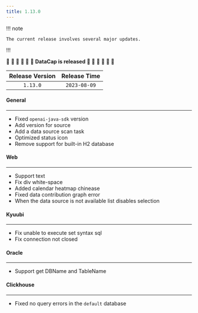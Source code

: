 ```yaml
---
title: 1.13.0
---
```


!!! note

    The current release involves several major updates.

!!!

:tada: :tada: :tada: :tada: :tada: :tada: **DataCap is released** :tada: :tada: :tada: :tada: :tada: :tada:

| Release Version | Release Time |
|:---------------:|:------------:|
|    `1.13.0`     | `2023-08-09` |

#### General

---

- Fixed `openai-java-sdk` version
- Add version for source
- Add a data source scan task
- Optimized status icon
- Remove support for built-in H2 database

#### Web

---

- Support text
- Fix div white-space
- Added calendar heatmap chinease
- Fixed data contribution graph error
- When the data source is not available list disables selection

#### Kyuubi

---

- Fix unable to execute set syntax sql
- Fix connection not closed

#### Oracle

---

- Support get DBName and TableName

#### Clickhouse

---

- Fixed no query errors in the `default` database
